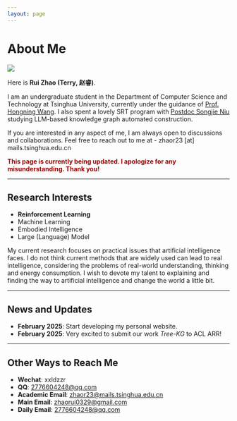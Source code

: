 ```yaml
---
layout: page
---
```


# About Me

<img src="https://yituoren.github.io/1.png" class="floatpic">

Here is **Rui Zhao (Terry, 赵睿)**.<br>

I am an undergraduate student in the Department of Computer Science and Technology at Tsinghua University, currently under the guidance of  [Prof. Hongning Wang](https://ioe.eng.cam.ac.uk/directory/akan). I also spent a lovely SRT program with [Postdoc Songjie Niu](https://www.cl.cam.ac.uk/~pl219/) studying LLM-based knowledge graph automated construction. <br>

If you are interested in any aspect of me, I am always open to discussions and collaborations. Feel free to reach out to me at - zhaor23 [at] mails.tsinghua.edu.cn

**<font color="#990000">This page is currently being updated. I apologize for any misunderstanding. Thank you!</font>**

---

## Research Interests

- **Reinforcement Learning**
- Machine Learning
- Embodied Intelligence
- Large (Language) Model

My current research focuses on practical issues that artificial intelligence faces. I do not think current methods that are widely used can lead to real intelligence, considering the problems of real-world understanding, thinking and energy consumption. I wish to devote my talent to explaining and finding the way to artificial intelligence and change the world a little bit.

---

## News and Updates

- **February 2025**: Start developing my personal website. 
- **February 2025**: Very excited to submit our work *Tree-KG* to ACL ARR! 

---

## Other Ways to Reach Me

- **Wechat**: xxldzzr
- **QQ**: 2776604248@qq.com
- **Academic Email**: zhaor23@mails.tsinghua.edu.cn
- **Main Email**: zhaorui0329@gmail.com
- **Daily Email**: 2776604248@qq.com

<br>
